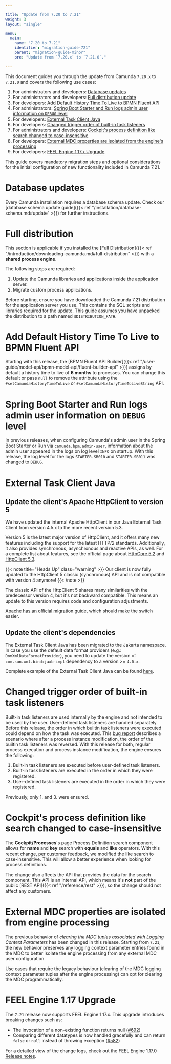 ```yaml
---

title: "Update from 7.20 to 7.21"
weight: 3
layout: "single"

menu:
  main:
    name: "7.20 to 7.21"
    identifier: "migration-guide-721"
    parent: "migration-guide-minor"
    pre: "Update from `7.20.x` to `7.21.0`."

---
```


This document guides you through the update from Camunda `7.20.x` to `7.21.0` and covers the following use cases:

1. For administrators and developers: [Database updates](#database-updates)
1. For administrators and developers: [Full distribution update](#full-distribution)
1. For developers: [Add Default History Time To Live to BPMN Fluent API](#add-default-history-time-to-live-to-bpmn-fluent-api)
1. For administrators: [Spring Boot Starter and Run logs admin user information on `DEBUG` level](#spring-boot-starter-and-run-logs-admin-user-information-on-debug-level)
1. For developers: [External Task Client Java](#external-task-client-java)
1. For developers: [Changed trigger order of built-in task listeners](#changed-trigger-order-of-built-in-task-listeners)
1. For administrators and developers: [Cockpit's process definition like search changed to case-insensitive](#cockpit-s-process-definition-like-search-changed-to-case-insensitive)
1. For developers: [External MDC properties are isolated from the engine's processing](#external-mdc-properties-are-isolated-from-engine-processing)
1. For developers: [FEEL Engine 1.17.x Upgrade](#feel-engine-1-17-upgrade)

This guide covers mandatory migration steps and optional considerations for the initial configuration of new functionality included in Camunda 7.21.

# Database updates

Every Camunda installation requires a database schema update. Check our [database schema update guide]({{< ref "/installation/database-schema.md#update" >}})
for further instructions.

# Full distribution

This section is applicable if you installed the
[Full Distribution]({{< ref "/introduction/downloading-camunda.md#full-distribution" >}})
with a **shared process engine**.

The following steps are required:

1. Update the Camunda libraries and applications inside the application server.
2. Migrate custom process applications.

Before starting, ensure you have downloaded the Camunda 7.21 distribution for the application server you use. This contains the SQL scripts and libraries required for the update. This guide assumes you have unpacked the distribution to a path named `$DISTRIBUTION_PATH`.

# Add Default History Time To Live to BPMN Fluent API

Starting with this release, the [BPMN Fluent API Builder]({{< ref "/user-guide/model-api/bpmn-model-api/fluent-builder-api" >}}) assigns by default a history time to live of **6 months** to processes. You can change this default or pass `null` to remove the attribute using the `#setCamundaHistoryTimeToLive` or `#setCamundaHistoryTimeToLiveString` API.

# Spring Boot Starter and Run logs admin user information on `DEBUG` level

In previous releases, when configuring Camunda's admin user in the Spring Boot Starter or Run via `camunda.bpm.admin-user`, information about the admin user appeared in the logs on log level `INFO` on startup.
With this release, the log level for the logs `STARTER-SB010` and `STARTER-SB011` was changed to `DEBUG`.

# External Task Client Java

## Update the client's Apache HttpClient to version 5

We have updated the internal Apache HttpClient in our Java External Task Client from version 4.5.x to the more recent version 5.3.

Version 5 is the latest major version of HttpClient, and it offers many new features including the support for the latest HTTP/2 standards.
Additionally, it also provides synchronous, asynchronous and reactive APIs, as well.
For a complete list about features, see the official page about [HttpCore 5.2][HttpCore52] and [HttpClient 5.3][HttpClient53].

{{< note title="Heads Up" class="warning" >}}
Our client is now fully updated to the HttpClient 5 classic (synchronous) API and is not compatible with version 4 anymore!
{{< /note >}}

The classic API of the HttpClient 5 shares many similarities with the predecessor version 4, but it's not backward compatible.
This means an update to this version requires code and configuration adjustments.

[Apache has an official migration guide][HttpClient53-migration], which should make the switch easier.

[HttpCore52]: https://hc.apache.org/httpcomponents-core-5.2.x/index.html
[HttpClient53]: https://hc.apache.org/httpcomponents-client-5.3.x/index.html
[HttpClient53-migration]: https://hc.apache.org/httpcomponents-client-5.3.x/migration-guide/index.html

## Update the client's dependencies

The External Task Client Java has been migrated to the Jakarta namespace. In case you use the default data format providers (e.g.: `DomXmlDataFormatProvider`), you need to update the version of `com.sun.xml.bind:jaxb-impl` dependency to a version >= `4.0.x`.

Complete example of the External Task Client Java can be found [here](https://github.com/camunda/camunda-bpm-examples/tree/7.21/clients/java/order-handling).

# Changed trigger order of built-in task listeners

Built-in task listeners are used internally by the engine and not intended to be used by the user. User-defined task listeners are handled separately. Before this release, the order in which builtin task listeners were executed could depend on how the task was executed. This [bug report](https://github.com/camunda/camunda-bpm-platform/issues/4042) describes a scenario where after a process instance modification, the order of the builtin task listeners was reversed.
With this release for both, regular process execution and process instance modification, the engine ensures the following:

1. Built-in task listeners are executed before user-defined task listeners.
2. Built-in task listeners are executed in the order in which they were registered.
3. User-defined task listeners are executed in the order in which they were registered.

Previously, only 1. and 3. were ensured.

# Cockpit's process definition like search changed to case-insensitive

The **Cockpit/Processes**'s page Process Definition search component allows for **name** and **key** search with **equals** and **like** operators.
With this recent change, per customer feedback, we modified the like search to case-insensitive.
This will allow a better experience when looking for process definitions.

The change also affects the API that provides the data for the search component.
This API is an internal API, which means it's **not** part of the public [REST API]({{< ref "/reference/rest" >}}), so the change should not affect any customers.

# External MDC properties are isolated from engine processing

The previous behavior of _clearing the MDC tuples associated with Logging Context Parameters_ has been changed in this release. Starting from `7.21`, the new behavior preserves any logging context parameter entries found in the MDC to better isolate the engine processing from any external MDC user configuration.

Use cases that require the legacy behaviour (clearing of the MDC logging context parameter tuples after the engine processing) can opt for clearing the MDC programmatically.

# FEEL Engine 1.17 Upgrade

The `7.21` release now supports FEEL Engine 1.17.x. This upgrade introduces breaking changes such as:

- The invocation of a non-existing function returns null ([#692](https://github.com/camunda/feel-scala/issues/670))
- Comparing different datatypes is now handled gracefully and can return `false` or `null` instead of throwing exception ([#582](https://github.com/camunda/feel-scala/issues/582))

For a detailed view of the change logs, check out the FEEL Engine 1.17.0 [Release notes](https://github.com/camunda/feel-scala/releases/tag/1.17.0).
